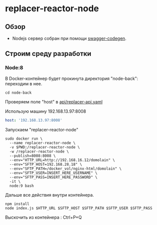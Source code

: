 # replacer-reactor-node

## Обзор
- Nodejs сервер собран при помощи [swagger-codegen](https://github.com/swagger-api/swagger-codegen).

## Строим среду разработки

### Node:8
В Docker-контейнер будет прокинута директория "node-back": переходим в нее.
```
cd node-back
```

Проверяем поле "host" в [api/replacer-api.yaml](https://github.com/ars-anosov/replacer-react/blob/master/node-back/api/replacer-api.yaml)

Использую машину 192.168.13.97:8008
```yaml
host: '192.168.13.97:8008'
```

Запускаем "replacer-reactor-node"
```
sudo docker run \
  --name replacer-reactor-node \
  -v $PWD:/replacer-reactor-node \
  -w /replacer-reactor-node \
  --publish=8008:8008 \
  --env="HTTP_URL=http://192.168.16.12/domolain" \
  --env="SFTP_HOST=192.168.28.18" \
  --env="SFTP_PATH=/docker_vol/nginx-html/domolain" \
  --env="SFTP_USER=INSERT_HERE_USERNAME" \
  --env="SFTP_PASS=INSERT_HERE_PASSWORD" \
  -it \
  node:9 bash
```
Дальше все действия внутри контейнера.

```
npm install
node index.js $HTTP_URL $SFTP_HOST $SFTP_PATH $SFTP_USER $SFTP_PASS
```
Выскочить из контейнера : Ctrl+P+Q
